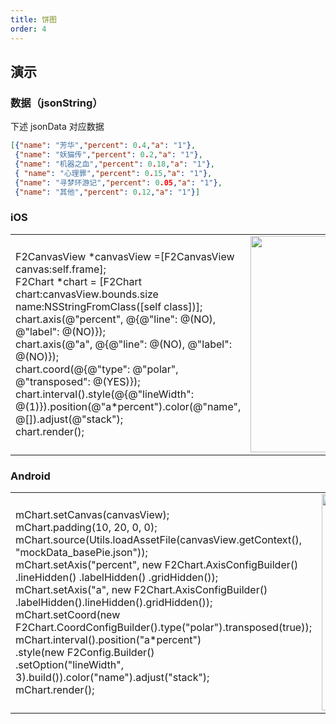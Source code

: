 ```yaml
---
title: 饼图
order: 4
---
```



## 演示

### 数据（jsonString）
下述 jsonData 对应数据

```json
[{"name": "芳华","percent": 0.4,"a": "1"}, 
 {"name": "妖猫传","percent": 0.2,"a": "1"}, 
 {"name": "机器之血","percent": 0.18,"a": "1"}, 
 { "name": "心理罪","percent": 0.15,"a": "1"}, 
 {"name": "寻梦环游记","percent": 0.05,"a": "1"}, 
 {"name": "其他","percent": 0.12,"a": "1"}]
```

### iOS
<html>
    <table style="margin-left: auto; margin-right: auto;">
        <tr>
             <td width = 55%>
            F2CanvasView *canvasView =[F2CanvasView canvas:self.frame];<br/>
             F2Chart *chart = [F2Chart chart:canvasView.bounds.size name:NSStringFromClass([self class])];<br/>
             chart.axis(@"percent", @{@"line": @(NO), @"label": @(NO)});<br/>
             chart.axis(@"a", @{@"line": @(NO), @"label": @(NO)});<br/>
             chart.coord(@{@"type": @"polar", @"transposed": @(YES)});<br/>
             chart.interval().style(@{@"lineWidth": @(1)}).position(@"a*percent").color(@"name", @[]).adjust(@"stack");<br/>
             chart.render();<br/>
            </td>
            <td>
                   <img src="https://gw.alipayobjects.com/mdn/rms_04a9e5/afts/img/A*9j63SZTVV4oAAAAAAAAAAAAAARQnAQ" style="max-height: 100%" width = "346" />
            </td>
        </tr>
    </table>
</html>


### Android
<html>
    <table style="margin-left: auto; margin-right: auto;">
        <tr>
            <td width = 55%>
             mChart.setCanvas(canvasView);<br/>
             mChart.padding(10, 20, 0, 0);<br/>
             mChart.source(Utils.loadAssetFile(canvasView.getContext(), "mockData_basePie.json"));<br/>
             mChart.setAxis("percent", new F2Chart.AxisConfigBuilder()<br/>
                     .lineHidden()
                     .labelHidden()
                     .gridHidden());<br/>
             mChart.setAxis("a", new F2Chart.AxisConfigBuilder()<br/>
             .labelHidden().lineHidden().gridHidden());<br/>
             mChart.setCoord(new F2Chart.CoordConfigBuilder().type("polar").transposed(true));<br/>
             mChart.interval().position("a*percent")<br/>
             .style(new F2Config.Builder()<br/>
             .setOption("lineWidth", 3).build()).color("name").adjust("stack");<br/>
             mChart.render();<br/>
            </td>
            <td>
             <img src="https://gw.alipayobjects.com/mdn/rms_04a9e5/afts/img/A*gzPBQop30zgAAAAAAAAAAAAAARQnAQ" style="max-height: 100%" width = "346" />
            </td>
        </tr>
    </table>
</html>
